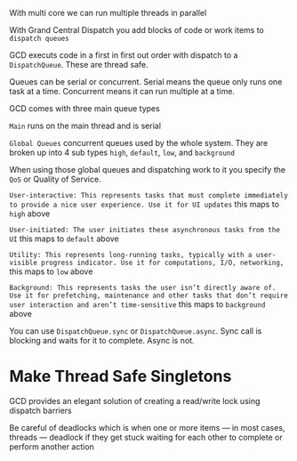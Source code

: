 With multi core we can run multiple threads in parallel 

With Grand Central Dispatch you add blocks of code or work items to `dispatch queues` 

GCD executs code in a first in first out order with dispatch to a `DispatchQueue`. These are thread safe.

Queues can be serial or concurrent. Serial means the queue only runs one task at a time. Concurrent means it can run multiple at a time.

GCD comes with three main queue types

`Main` runs on the main thread and is serial

`Global Queues` concurrent queues used by the whole system. They are broken up into 4 sub types `high`, `default`, `low`, and `background`

When using those global queues and dispatching work to it you specify the `QoS` or Quality of Service.

`User-interactive: This represents tasks that must complete immediately to provide a nice user experience. Use it for UI updates` this maps to `high` above

`User-initiated: The user initiates these asynchronous tasks from the UI` this maps to `default` above

`Utility: This represents long-running tasks, typically with a user-visible progress indicator. Use it for computations, I/O, networking,` this maps to `low` above

`Background: This represents tasks the user isn’t directly aware of. Use it for prefetching, maintenance and other tasks that don’t require user interaction and aren’t time-sensitive` this maps to `background` above

You can use `DispatchQueue.sync` or `DispatchQueue.async`. Sync call is blocking and waits for it to complete. Async is not.

# Make Thread Safe Singletons

GCD provides an elegant solution of creating a read/write lock using dispatch barriers

Be careful of deadlocks which is when one or more items — in most cases, threads — deadlock if they get stuck waiting for each other to complete or perform another action